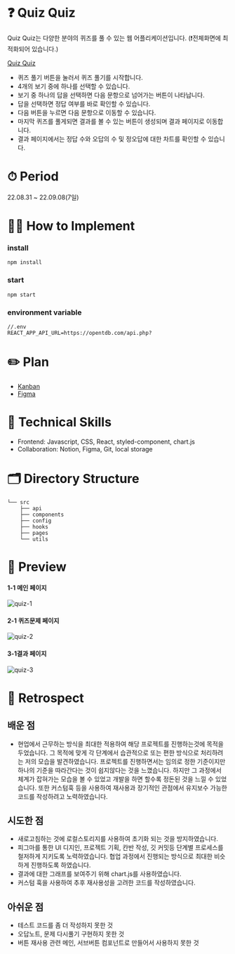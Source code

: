# ❓ Quiz Quiz
Quiz Quiz는 다양한 분야의 퀴즈를 풀 수 있는 웹 어플리케이션입니다. (❗️전체화면에 최적화되어 있습니다.)

[Quiz Quiz](https://quizquiz-white.netlify.app)
- 퀴즈 풀기 버튼을 눌러서 퀴즈 풀기를 시작합니다.
- 4개의 보기 중에 하나를 선택할 수 있습니다.
- 보기 중 하나의 답을 선택하면 다음 문항으로 넘어가는 버튼이 나타납니다.
- 답을 선택하면 정답 여부를 바로 확인할 수 있습니다.
- 다음 버튼을 누르면 다음 문항으로 이동할 수 있습니다.
- 마지막 퀴즈를 풀게되면 결과를 볼 수 있는 버튼이 생성되며 결과 페이지로 이동합니다.
- 결과 페이지에서는 정답 수와 오답의 수 및 정오답에 대한 차트를 확인할 수 있습니다.

# ⏱ Period
22.08.31 ~ 22.09.08(7일)

# 🏊‍♂️ How to Implement
### install
```
npm install
```
### start
```
npm start
```
### environment variable
```
//.env
REACT_APP_API_URL=https://opentdb.com/api.php?
```
#  ✏️ Plan
- [Kanban](https://daisy-shrew-1da.notion.site/c11abf6dbee0483dbc737001aced0727?v=2766bd01ac0c47b9a8af5b0420864c95)
- [Figma](https://www.figma.com/file/rgGJpf8gT23bIpkLHcjtvj/Quiz-Quiz?node-id=0%3A1)

# 🥽 Technical Skills
- Frontend: Javascript, CSS, React, styled-component, chart.js
- Collaboration: Notion, Figma, Git, local storage

# 🗂 Directory Structure
```
└── src
    ├── api
    ├── components
    ├── config
    ├── hooks
    ├── pages
    └── utils
```
# 🌂 Preview
#### 1-1 메인 페이지
![quiz-1](https://user-images.githubusercontent.com/97525377/189075043-79e1cd1f-0720-4985-a6cb-132233241aa4.gif)
#### 2-1 퀴즈문제 페이지
![quiz-2](https://user-images.githubusercontent.com/97525377/189075808-4006d0d2-94b5-4692-8446-a1e66b706024.gif)
#### 3-1결과 페이지
![quiz-3](https://user-images.githubusercontent.com/97525377/189074303-93c896a5-7333-4934-8532-d3ba0a56a717.gif)

# 💫 Retrospect
## 배운 점
- 현업에서 근무하는 방식을 최대한 적용하여 해당 프로젝트를 진행하는것에 목적을 두었습니다. 그 목적에 맞게 각 단계에서 습관적으로 또는 편한 방식으로 처리하려는 저의 모습을 발견하였습니다. 프로젝트를 진행하면서는 임의로 정한 기준이지만 하나의 기준을 따라간다는 것이 쉽지않다는 것을 느꼈습니다. 하지만 그 과정에서 체계가 잡혀가는 모습을 볼 수 있었고 개발을 하면 할수록 정돈된 것을 느낄 수 있었습니다. 또한 커스텀훅 등을 사용하여 재사용과 장기적인 관점에서 유지보수 가능한 코드를 작성하려고 노력하였습니다.

## 시도한 점
- 새로고침하는 것에 로컬스토리지를 사용하여 초기화 되는 것을 방지하였습니다.
- 피그마를 통한 UI 디지인, 프로젝트 기획, 칸반 작성, 깃 커밋등 단계별 프로세스를 철저하게 지키도록 노력하였습니다. 협업 과정에서 진행되는 방식으로 최대한 비슷하게 진행하도록 하였습니다.
- 결과에 대한 그래프를 보여주기 위해 chart.js를 사용하였습니다.
- 커스텀 훅을 사용하여 추후 재사용성을 고려한 코드를 작성하였습니다.

## 아쉬운 점
- 테스트 코드를 좀 더 작성하지 못한 것
- 오답노트, 문제 다시풀기 구현하지 못한 것
- 버튼 재사용 관련 메인, 서브버튼 컴포넌트로 만들어서 사용하지 못한 것
